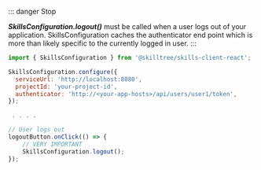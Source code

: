 ::: danger Stop

***SkillsConfiguration.logout()*** must be called when a user logs out of your 
application. SkillsConfiguration caches the authenticator end point which is more 
than likely specific to the currently logged in user.
:::

``` js
import { SkillsConfiguration } from '@skilltree/skills-client-react';

SkillsConfiguration.configure({
  serviceUrl: 'http://localhost:8080',
  projectId: 'your-project-id',
  authenticator: 'http://<your-app-hosts>/api/users/user1/token',
});

 . . . .

// User logs out
logoutButton.onClick(() => {
    // VERY IMPORTANT
    SkillsConfiguration.logout();
});
```
